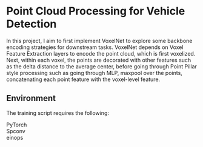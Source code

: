 # Point Cloud Processing for Vehicle Detection

In this project, I aim to first implement VoxelNet to explore some backbone encoding strategies for downstream tasks. VoxelNet depends on Voxel Feature Extraction layers to encode the point cloud, which is first voxelized. Next, within each voxel, the points are decorated with other features such as the delta distance to the average center, before going through Point Pillar style processing such as going through MLP, maxpool over the points, concatenating each point feature with the voxel-level feature. 

## Environment

The training script requires the following: <br />

PyTorch <br />
Spconv  <br />
einops  <br />

